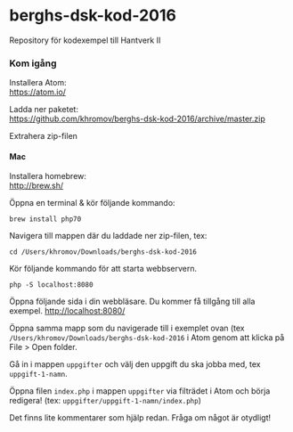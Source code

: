 # berghs-dsk-kod-2016
Repository för kodexempel till Hantverk II

### Kom igång

Installera Atom:  
https://atom.io/

Ladda ner paketet:  
https://github.com/khromov/berghs-dsk-kod-2016/archive/master.zip

Extrahera zip-filen

#### Mac

Installera homebrew:  
http://brew.sh/

Öppna en terminal & kör följande kommando:
```
brew install php70
```

Navigera till mappen där du laddade ner zip-filen, tex:

```
cd /Users/khromov/Downloads/berghs-dsk-kod-2016
```

Kör följande kommando för att starta webbservern.

```
php -S localhost:8080
```

Öppna följande sida i din webbläsare. Du kommer få tillgång till alla exempel.
[http://localhost:8080/](http://localhost:8080/)

Öppna samma mapp som du navigerade till i exemplet ovan (tex `/Users/khromov/Downloads/berghs-dsk-kod-2016` i Atom genom att klicka på
File > Open folder.

Gå in i mappen `uppgifter` och välj den uppgift du ska jobba med, tex `uppgift-1-namn`.

Öppna filen `index.php` i mappen `uppgifter` via filträdet i Atom och börja redigera! (tex: `uppgifter/uppgift-1-namn/index.php`)

Det finns lite kommentarer som hjälp redan. Fråga om något är otydligt!
